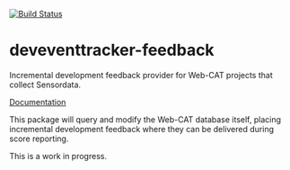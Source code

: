 [![Build Status](https://travis-ci.org/ayaankazerouni/inc-dev-feedback.svg?branch=master)](https://travis-ci.org/ayaankazerouni/inc-dev-feedback)

# deveventtracker-feedback

Incremental development feedback provider for Web-CAT projects that collect Sensordata.

[Documentation](https://travis-ci.org/ayaankazerouni/deveventtracker-feedback.svg?branch=master)

This package will query and modify the Web-CAT database itself, placing incremental development feedback where they can be delivered during score reporting.

This is a work in progress.
